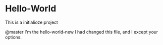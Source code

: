 # Hello-World
This is a initialioze project

@master
I'm the hello-world-new 
I had changed this file, and I except your options.

